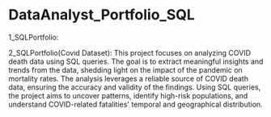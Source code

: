 # DataAnalyst_Portfolio_SQL
1_SQLPortfolio:

2_SQLPortfolio(Covid Dataset): This project focuses on analyzing COVID death data using SQL queries. The goal is to extract meaningful insights and trends from the data, shedding light on the impact of the pandemic on mortality rates.
The analysis leverages a reliable source of COVID death data, ensuring the accuracy and validity of the findings. Using SQL queries, the project aims to uncover patterns, identify high-risk populations, and understand COVID-related fatalities' temporal and geographical distribution.

